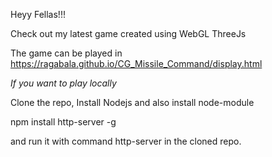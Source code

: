 Heyy Fellas!!!

Check out my latest game created using WebGL ThreeJs

The game can be played in https://ragabala.github.io/CG_Missile_Command/display.html

*If you want to play locally*

Clone the repo, Install Nodejs and also install node-module 

 npm install http-server -g
 
 and run it with command http-server in the cloned repo.
